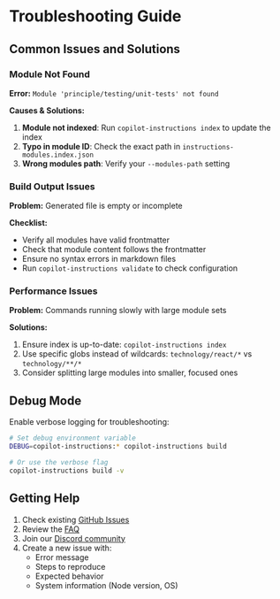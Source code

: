 # Troubleshooting Guide

## Common Issues and Solutions

### Module Not Found

**Error:** `Module 'principle/testing/unit-tests' not found`

**Causes & Solutions:**

1. **Module not indexed**: Run `copilot-instructions index` to update the index
2. **Typo in module ID**: Check the exact path in `instructions-modules.index.json`
3. **Wrong modules path**: Verify your `--modules-path` setting

<!--### Circular Dependencies

**Error:** `Circular dependency detected: A -> B -> C -> A`

**Solution:**
- Review the `dependencies` field in your module frontmatter
- Remove unnecessary dependencies
- Consider restructuring modules to break the cycle

### Conflicting Modules

**Error:** `Module conflict detected between 'react-hooks' and 'vue-composition'`

**Solutions:**
1. Choose one framework per persona
2. Use `optional_modules` instead of `modules` for conditional inclusion
3. Create separate personas for different tech stacks
-->

### Build Output Issues

**Problem:** Generated file is empty or incomplete

**Checklist:**

- Verify all modules have valid frontmatter
- Check that module content follows the frontmatter
- Ensure no syntax errors in markdown files
- Run `copilot-instructions validate` to check configuration

### Performance Issues

**Problem:** Commands running slowly with large module sets

**Solutions:**

1. Ensure index is up-to-date: `copilot-instructions index`
2. Use specific globs instead of wildcards: `technology/react/*` vs `technology/**/*`
3. Consider splitting large modules into smaller, focused ones

## Debug Mode

Enable verbose logging for troubleshooting:

```bash
# Set debug environment variable
DEBUG=copilot-instructions:* copilot-instructions build

# Or use the verbose flag
copilot-instructions build -v
```

## Getting Help

1. Check existing [GitHub Issues](https://github.com/yourusername/copilot-instructions-builder/issues)
2. Review the [FAQ](./faq.md)
3. Join our [Discord community](https://discord.gg/yourserver)
4. Create a new issue with:
   - Error message
   - Steps to reproduce
   - Expected behavior
   - System information (Node version, OS)
